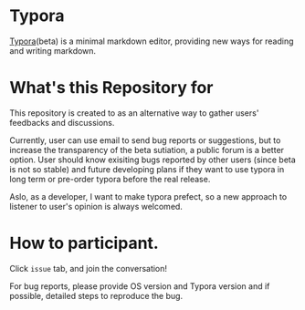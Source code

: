 # Typora

[Typora](http://typora.io)(beta) is a minimal markdown editor, providing new ways for reading and writing markdown.

# What's this Repository for

This repository is created to as an alternative way to gather users' feedbacks and discussions.

Currently, user can use email to send bug reports or suggestions, but to increase the transparency of the beta sutiation, a public forum is a better option. User should know exisiting bugs reported by other users (since beta is not so stable) and future developing plans if they want to use typora in long term or pre-order typora before the real release.

Aslo, as a developer, I want to make typora prefect, so a new approach to listener to user's opinion is always welcomed.

# How to participant.

Click `issue` tab, and join the conversation!

For bug reports, please provide OS version and Typora version and if possible, detailed steps to reproduce the bug.
